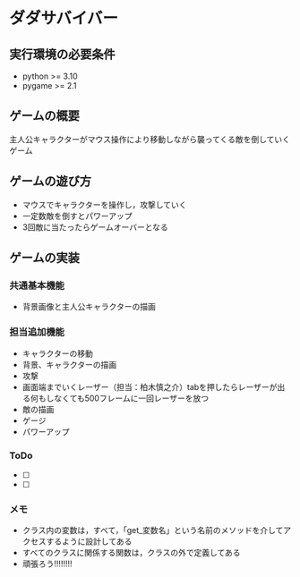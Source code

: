 # ダダサバイバー

## 実行環境の必要条件
* python >= 3.10
* pygame >= 2.1

## ゲームの概要
主人公キャラクターがマウス操作により移動しながら襲ってくる敵を倒していくゲーム

## ゲームの遊び方
* マウスでキャラクターを操作し，攻撃していく
* 一定数敵を倒すとパワーアップ
* 3回敵に当たったらゲームオーバーとなる

## ゲームの実装
### 共通基本機能
* 背景画像と主人公キャラクターの描画

### 担当追加機能
* キャラクターの移動
* 背景、キャラクターの描画
* 攻撃
* 画面端までいくレーザー（担当：柏木慎之介）tabを押したらレーザーが出る何もしなくても500フレームに一回レーザーを放つ
* 敵の描画
* ゲージ
* パワーアップ

### ToDo
- [ ] 
- [ ] 

### メモ
* クラス内の変数は，すべて，「get_変数名」という名前のメソッドを介してアクセスするように設計してある
* すべてのクラスに関係する関数は，クラスの外で定義してある
* 頑張ろう!!!!!!!!